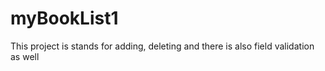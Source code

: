 # myBookList1
This project is stands for adding, deleting and there is also field validation as well 
